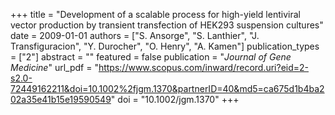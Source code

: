 +++
title = "Development of a scalable process for high-yield lentiviral vector production by transient transfection of HEK293 suspension cultures"
date = 2009-01-01
authors = ["S. Ansorge", "S. Lanthier", "J. Transfiguracion", "Y. Durocher", "O. Henry", "A. Kamen"]
publication_types = ["2"]
abstract = ""
featured = false
publication = "*Journal of Gene Medicine*"
url_pdf = "https://www.scopus.com/inward/record.uri?eid=2-s2.0-72449162211&doi=10.1002%2fjgm.1370&partnerID=40&md5=ca675d1b4ba202a35e41b15e19590549"
doi = "10.1002/jgm.1370"
+++

